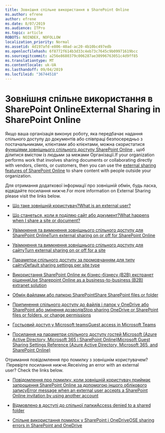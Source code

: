 ```yaml
---
title: Зовнішня спільне використання в SharePoint Online
ms.author: efrene
author: efrene
ms.date: 8/07/2019
ms.audience: ITPro
ms.topic: article
ROBOTS: NOINDEX, NOFOLLOW
localization_priority: Normal
ms.assetid: 4d197afd-e806-40ad-ac20-4b10bc497edb
ms.openlocfilehash: 6f8772f614b3d33c4eb73c7645c9b09971619bcc
ms.sourcegitcommit: a256e8680379c006287ae30996763051c4d9ff85
ms.translationtype: MT
ms.contentlocale: uk-UA
ms.lasthandoff: 09/04/2019
ms.locfileid: "36744518"
---
```

# <a name="external-sharing-in-sharepoint-online"></a><span data-ttu-id="2a3eb-102">Зовнішня спільне використання в SharePoint Online</span><span class="sxs-lookup"><span data-stu-id="2a3eb-102">External Sharing in SharePoint Online</span></span>

<span data-ttu-id="2a3eb-103">Якщо ваша організація виконує роботу, яка передбачає надання спільного доступу до документів або співпраці безпосередньо з постачальниками, клієнтами або клієнтами, можна скористатися [функціями зовнішнього спільного доступу SharePoint Online](https://docs.microsoft.com/sharepoint/external-sharing-overview) , щоб ділитися вмістом із людьми за межами Організації.</span><span class="sxs-lookup"><span data-stu-id="2a3eb-103">If your organization performs work that involves sharing documents or collaborating directly with vendors, clients, or customers, then you can use the [external sharing features of SharePoint Online](https://docs.microsoft.com/sharepoint/external-sharing-overview) to share content with people outside your organization.</span></span>

<span data-ttu-id="2a3eb-104">Для отримання додаткової інформації про зовнішній обмін, будь ласка, відвідайте посилання нижче.</span><span class="sxs-lookup"><span data-stu-id="2a3eb-104">For more information on External Sharing please visit the links below.</span></span>

- [<span data-ttu-id="2a3eb-105">Що таке зовнішній користувач?</span><span class="sxs-lookup"><span data-stu-id="2a3eb-105">What is an external user?</span></span>](https://docs.microsoft.com/sharepoint/external-sharing-overview#what-is-an-external-user)

- [<span data-ttu-id="2a3eb-106">Що станеться, коли я поділяю сайт або документ?</span><span class="sxs-lookup"><span data-stu-id="2a3eb-106">What happens when I share a site or document?</span></span>](https://docs.microsoft.com/sharepoint/external-sharing-overview#what-happens-when-i-share-a-site-or-document)


- [<span data-ttu-id="2a3eb-107">Увімкнення та вимкнення зовнішнього спільного доступу для SharePoint Online</span><span class="sxs-lookup"><span data-stu-id="2a3eb-107">Turn external sharing on or off for SharePoint Online</span></span>](https://docs.microsoft.com/sharepoint/turn-external-sharing-on-or-off)

- [<span data-ttu-id="2a3eb-108">Увімкнення та вимкнення зовнішнього спільного доступу для сайту</span><span class="sxs-lookup"><span data-stu-id="2a3eb-108">Turn external sharing on or off for a site</span></span>](https://docs.microsoft.com/sharepoint/change-external-sharing-site)

- [<span data-ttu-id="2a3eb-109">Параметри спільного доступу за промовчанням для типу сайту</span><span class="sxs-lookup"><span data-stu-id="2a3eb-109">Default sharing settings per site type</span></span>](https://docs.microsoft.com/Office365/Enterprise/microsoft-365-guest-settings#sharepoint-site-level)

- [<span data-ttu-id="2a3eb-110">Використання SharePoint Online як бізнес-бізнесу (B2B) екстранет рішення</span><span class="sxs-lookup"><span data-stu-id="2a3eb-110">Use Sharepoint Online as a business-to-business (B2B) extranet solution</span></span>](https://docs.microsoft.com/sharepoint/create-b2b-extranet)

- [<span data-ttu-id="2a3eb-111">Обмін файлами або папкою SharePoint</span><span class="sxs-lookup"><span data-stu-id="2a3eb-111">Share SharePoint files or folder</span></span>](https://support.office.com/article/share-sharepoint-files-or-folders-1fe37332-0f9a-4719-970e-d2578da4941c)

- [<span data-ttu-id="2a3eb-112">Припинення спільного доступу до файлів і папок у OneDrive або SharePoint або змінення дозволів</span><span class="sxs-lookup"><span data-stu-id="2a3eb-112">Stop sharing OneDrive or SharePoint files or folders, or change permissions</span></span>](https://support.office.com/article/stop-sharing-onedrive-or-sharepoint-files-or-folders-or-change-permissions-0a36470f-d7fe-40a0-bd74-0ac6c1e13323)

- [<span data-ttu-id="2a3eb-113">Гостьовий доступ у Microsoft teams</span><span class="sxs-lookup"><span data-stu-id="2a3eb-113">Guest access in Microsoft Teams</span></span>](https://docs.microsoft.com/MicrosoftTeams/guest-access)

- [<span data-ttu-id="2a3eb-114">Посилання на параметри спільного доступу гостей Microsoft (Azure Active Directory, Microsoft 365 і SharePoint Online)</span><span class="sxs-lookup"><span data-stu-id="2a3eb-114">Microsoft Guest Sharing Settings Reference (Azure Active Directory, Microsoft 365, and SharePoint Online)</span></span>](https://docs.microsoft.com/Office365/Enterprise/microsoft-365-guest-settings) 



<span data-ttu-id="2a3eb-115">Отримання повідомлення про помилку з зовнішнім користувачем? &nbsp;Перевірте посилання нижче.</span><span class="sxs-lookup"><span data-stu-id="2a3eb-115">Receiving an error with an external user?&nbsp;Check the links below.</span></span>

- [<span data-ttu-id="2a3eb-116">Повідомлення про помилку, коли зовнішній користувач приймає запрошення SharePoint Online за допомогою іншого облікового запису</span><span class="sxs-lookup"><span data-stu-id="2a3eb-116">Error message when an external user accepts a SharePoint Online invitation by using another account</span></span>](https://docs.microsoft.com/sharepoint/support/sharing-and-permissions/error-when-external-user-accepts-an-invitation-by-using-another-account)

- [<span data-ttu-id="2a3eb-117">Відмовлено в доступі до спільної папки</span><span class="sxs-lookup"><span data-stu-id="2a3eb-117">Access denied to a shared folder</span></span>](https://docs.microsoft.com/sharepoint/support/sharing-and-permissions/cannot-access-shared-folder)

- [<span data-ttu-id="2a3eb-118">Спільне використання помилок у SharePoint і OneDrive</span><span class="sxs-lookup"><span data-stu-id="2a3eb-118">OSE sharing errors in SharePoint and OneDrive</span></span>](https://docs.microsoft.com/sharepoint/sharepoint-onedrive-error-message)

